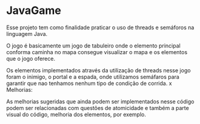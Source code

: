 # JavaGame

Esse projeto tem como finalidade praticar o uso de threads e semáforos na linguagem Java.

O jogo é basicamente um jogo de tabuleiro onde o elemento principal conforma caminha no mapa consegue visualizar o mapa e os elementos que o jogo oferece. 

Os elementos implementados através da utilização de threads nesse jogo foram o inimigo, o portal e a espada, onde utilizamos semáfaros para garantir que nao tenhamos nenhum tipo de condição de corrida.
x
Melhorias:

As melhorias sugeridas que ainda podem ser implementados nesse código podem ser relacionadas com questões de atomicidade e também a parte visual do código, melhoria dos elementos, por exemplo.